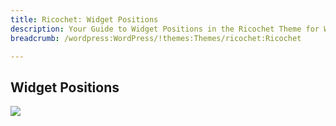```yaml
---
title: Ricochet: Widget Positions
description: Your Guide to Widget Positions in the Ricochet Theme for WordPress
breadcrumb: /wordpress:WordPress/!themes:Themes/ricochet:Ricochet

---
```


Widget Positions
-----

![][positions]

[positions]: assets/positions.png